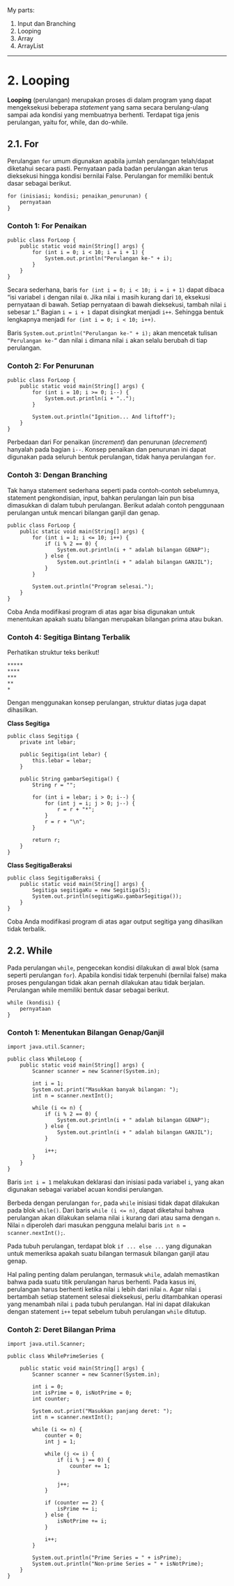 My parts:

1. Input dan Branching
2. Looping
3. Array
4. ArrayList

---

# 2. Looping

**Looping** (perulangan) merupakan proses di dalam program yang dapat mengeksekusi beberapa _statement_ yang sama secara berulang-ulang sampai ada kondisi yang membuatnya berhenti. Terdapat tiga jenis perulangan, yaitu for, while, dan do-while.

## 2.1. For

Perulangan `for` umum digunakan apabila jumlah perulangan telah/dapat diketahui secara pasti. Pernyataan pada badan perulangan akan terus dieksekusi hingga kondisi bernilai False.
Perulangan for memiliki bentuk dasar sebagai berikut.

```
for (inisiasi; kondisi; penaikan_penurunan) {
	pernyataan
}
```

### Contoh 1: For Penaikan

```
public class ForLoop {
    public static void main(String[] args) {
        for (int i = 0; i < 10; i = i + 1) {
            System.out.println("Perulangan ke-" + i);
        }
    }
}
```

Secara sederhana, baris `for (int i = 0; i < 10; i = i + 1)` dapat dibaca “isi variabel `i` dengan nilai `0`. Jika nilai `i` masih kurang dari `10`, eksekusi pernyataan di bawah. Setiap pernyataan di bawah dieksekusi, tambah nilai `i` sebesar `1`.”
Bagian `i = i + 1` dapat disingkat menjadi `i++`. Sehingga bentuk lengkapnya menjadi `for (int i = 0; i < 10; i++)`.

Baris `System.out.println("Perulangan ke-" + i);` akan mencetak tulisan `“Perulangan ke-”` dan nilai `i` dimana nilai `i` akan selalu berubah di tiap perulangan.

### Contoh 2: For Penurunan

```
public class ForLoop {
    public static void main(String[] args) {
        for (int i = 10; i >= 0; i--) {
            System.out.println(i + "..");
        }

        System.out.println("Ignition... And liftoff");
    }
}
```

Perbedaan dari For penaikan (_increment_) dan penurunan (_decrement_) hanyalah pada bagian `i--`. Konsep penaikan dan penurunan ini dapat digunakan pada seluruh bentuk perulangan, tidak hanya perulangan `for`.

### Contoh 3: Dengan Branching

Tak hanya statement sederhana seperti pada contoh-contoh sebelumnya, statement pengkondisian, input, bahkan perulangan lain pun bisa dimasukkan di dalam tubuh perulangan. Berikut adalah contoh penggunaan perulangan untuk mencari bilangan ganjil dan genap.

```
public class ForLoop {
    public static void main(String[] args) {
        for (int i = 1; i <= 10; i++) {
            if (i % 2 == 0) {
                System.out.println(i + " adalah bilangan GENAP");
            } else {
                System.out.println(i + " adalah bilangan GANJIL");
            }
        }

        System.out.println("Program selesai.");
    }
}
```

Coba Anda modifikasi program di atas agar bisa digunakan untuk menentukan apakah suatu bilangan merupakan bilangan prima atau bukan.

### Contoh 4: Segitiga Bintang Terbalik

Perhatikan struktur teks berikut!

```
*****
****
***
**
*
```

Dengan menggunakan konsep perulangan, struktur diatas juga dapat dihasilkan.

**Class Segitiga**

```
public class Segitiga {
    private int lebar;

    public Segitiga(int lebar) {
        this.lebar = lebar;
    }

    public String gambarSegitiga() {
        String r = "";

        for (int i = lebar; i > 0; i--) {
            for (int j = i; j > 0; j--) {
                r = r + "*";
            }
            r = r + "\n";
        }

        return r;
    }
}
```

**Class SegitigaBeraksi**

```
public class SegitigaBeraksi {
    public static void main(String[] args) {
        Segitiga segitigaKu = new Segitiga(5);
        System.out.println(segitigaKu.gambarSegitiga());
    }
}
```

Coba Anda modifikasi program di atas agar output segitiga yang dihasilkan tidak terbalik.

## 2.2. While

Pada perulangan `while`, pengecekan kondisi dilakukan di awal blok (sama seperti perulangan `for`). Apabila kondisi tidak terpenuhi (bernilai false) maka proses pengulangan tidak akan pernah dilakukan atau tidak berjalan.
Perulangan while memiliki bentuk dasar sebagai berikut.

```
while (kondisi) {
    pernyataan
}
```

### Contoh 1: Menentukan Bilangan Genap/Ganjil

```
import java.util.Scanner;

public class WhileLoop {
    public static void main(String[] args) {
        Scanner scanner = new Scanner(System.in);

        int i = 1;
        System.out.print("Masukkan banyak bilangan: ");
        int n = scanner.nextInt();

        while (i <= n) {
            if (i % 2 == 0) {
                System.out.println(i + " adalah bilangan GENAP");
            } else {
                System.out.println(i + " adalah bilangan GANJIL");
            }

            i++;
        }
    }
}
```

Baris `int i = 1` melakukan deklarasi dan inisiasi pada variabel `i`, yang akan digunakan sebagai variabel acuan kondisi perulangan.

Berbeda dengan perulangan `for`, pada `while` inisiasi tidak dapat dilakukan pada blok `while()`. Dari baris `while (i <= n)`, dapat diketahui bahwa perulangan akan dilakukan selama nilai `i` kurang dari atau sama dengan `n`. Nilai `n` diperoleh dari masukan pengguna melalui baris `int n = scanner.nextInt();`.

Pada tubuh perulangan, terdapat blok `if ... else ...` yang digunakan untuk memeriksa apakah suatu bilangan termasuk bilangan ganjil atau genap.

Hal paling penting dalam perulangan, termasuk `while`, adalah memastikan bahwa pada suatu titik perulangan harus berhenti. Pada kasus ini, perulangan harus berhenti ketika nilai `i` lebih dari nilai `n`. Agar nilai `i` bertambah setiap statement selesai dieksekusi, perlu ditambahkan operasi yang menambah nilai `i` pada tubuh perulangan. Hal ini dapat dilakukan dengan statement `i++` tepat sebelum tubuh perulangan `while` ditutup.

### Contoh 2: Deret Bilangan Prima

```
import java.util.Scanner;

public class WhilePrimeSeries {

    public static void main(String[] args) {
        Scanner scanner = new Scanner(System.in);

        int i = 0;
        int isPrime = 0, isNotPrime = 0;
        int counter;

        System.out.print("Masukkan panjang deret: ");
        int n = scanner.nextInt();

        while (i <= n) {
            counter = 0;
            int j = 1;

            while (j <= i) {
                if (i % j == 0) {
                    counter += 1;
                }

                j++;
            }

            if (counter == 2) {
                isPrime += i;
            } else {
                isNotPrime += i;
            }

            i++;
        }

        System.out.println("Prime Series = " + isPrime);
        System.out.println("Non-prime Series = " + isNotPrime);
    }
}
```
